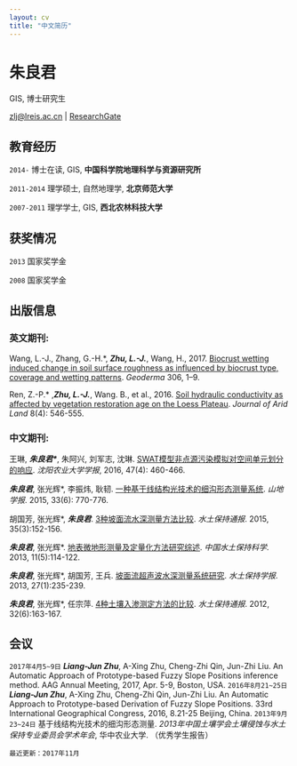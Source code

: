 ```yaml
---
layout: cv
title: "中文简历"
---
```


# 朱良君

GIS, 博士研究生

<div id="webaddress"><i class="fa fa-envelope">
</i> <a href="mailto:zlj@lreis.ac.cn">zlj@lreis.ac.cn</a>
|
<i class="fa fa-archive">
</i> <a href="https://www.researchgate.net/profile/Liangjun_Zhu">ResearchGate</a></div>

## 教育经历

`2014-` 博士在读, GIS, **中国科学院地理科学与资源研究所**

`2011-2014` 理学硕士, 自然地理学, **北京师范大学**

`2007-2011` 理学学士, GIS, **西北农林科技大学**

## 获奖情况

`2013` 国家奖学金

`2008` 国家奖学金

## 出版信息

### 英文期刊:

Wang, L.-J., Zhang, G.-H.*, **_Zhu, L.-J._**, Wang, H., 2017. [Biocrust wetting induced change in soil surface roughness as influenced by biocrust type, coverage and wetting patterns](http://dx.doi.org/10.1016/j.geoderma.2017.06.032). _Geoderma_ 306, 1–9.

Ren, Z.-P.* ,**_Zhu, L.-J._**, Wang. B., et al., 2016. [Soil hydraulic conductivity as affected by vegetation restoration age on the Loess Plateau](http://dx.doi.org/10.1007/s40333-016-0010-2). _Journal of Arid Land_ 8(4): 546-555.

### 中文期刊:

王琳, ___朱良君*___, 朱阿兴, 刘军志, 沈琳. [SWAT模型非点源污染模拟对空间单元划分的响应](http://dx.doi.org/10.3969/j.issn.1000-1700.2016.04.012). _沈阳农业大学学报_, 2016, 47(4): 460-466.

___朱良君___, 张光辉*, 李振炜, 耿韧. [一种基于线结构光技术的细沟形态测量系统](http://dx.doi.org/10.16089/j.cnki.1008-2786.000093). _山地学报_. 2015, 33(6): 770-776.

胡国芳, 张光辉*, ___朱良君___. [3种坡面流水深测量方法比较](http://dx.doi.org/10.13961/j.cnki.stbctb.2015.03.034). _水土保持通报_. 2015, 35(3):152-156.

___朱良君___, 张光辉*. [地表微地形测量及定量化方法研究综述](http://dx.doi.org/10.16843/j.sswc.2013.05.018). _中国水土保持科学_. 2013, 11(5):114-122.

___朱良君___, 张光辉*, 胡国芳, 王兵. [坡面流超声波水深测量系统研究](http://dx.doi.org/10.13870/j.cnki.stbcxb.2013.01.044). _水土保持学报_. 2013, 27(1):235-239.

___朱良君___, 张光辉*, 任宗萍. [4种土壤入渗测定方法的比较](http://dx.doi.org/10.13961/j.cnki.stbctb.2012.06.050). _水土保持通报_. 2012, 32(6):163-167.

## 会议

`2017年4月5~9日` ___Liang-Jun Zhu___, A-Xing Zhu, Cheng-Zhi Qin, Jun-Zhi Liu. An Automatic Approach of Prototype-based Fuzzy Slope Positions inference method. AAG Annual Meeting, 2017, Apr. 5-9, Boston, USA.
`2016年8月21~25日` ___Liang-Jun Zhu___, A-Xing Zhu, Cheng-Zhi Qin, Jun-Zhi Liu. An Automatic Approach to Prototype-based Derivation of Fuzzy Slope Positions. 33rd International Geographical Congress, 2016, 8.21-25 Beijing, China.
`2013年9月23~24日` 基于线结构光技术的细沟形态测量. _2013年中国土壤学会土壤侵蚀与水土保持专业委员会学术年会_, 华中农业大学. （优秀学生报告）

`最近更新：2017年11月`
